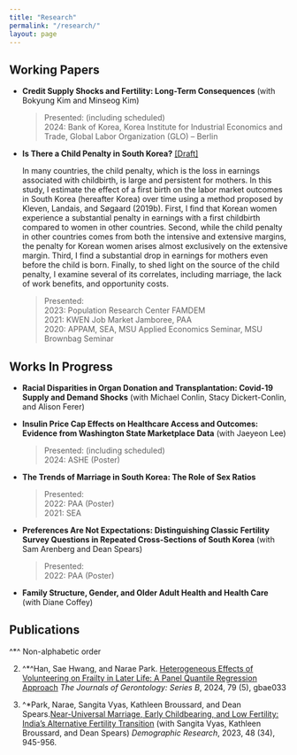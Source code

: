 ```yaml
---
title: "Research"
permalink: "/research/"
layout: page
---
```


## Working Papers
* **Credit Supply Shocks and Fertility: Long-Term Consequences** (with Bokyung Kim and Minseog Kim)
  
  >Presented: (including scheduled) <br/>
  >2024: Bank of Korea, Korea Institute for Industrial Economics and Trade, Global Labor Organization (GLO) – Berlin
  
* **Is There a Child Penalty in South Korea?** [[Draft]](/assets/papers/naraepark_childpenalty.pdf)
  
  In many countries, the child penalty, which is the loss in earnings associated with childbirth, is large and persistent for mothers. In this study, I estimate the effect of a first birth on the labor market outcomes in South Korea (hereafter Korea) over time using a method proposed by Kleven, Landais, and Søgaard (2019b). First, I find that Korean women experience a substantial penalty in earnings with a first childbirth compared to women in other countries. Second, while the child penalty in other countries comes from both the intensive and extensive margins, the penalty for Korean women arises almost exclusively on the extensive margin. Third, I find a substantial drop in earnings for mothers even before the child is born. Finally, to shed light on the source of the child penalty, I examine several of its correlates, including marriage, the lack of work benefits, and opportunity costs.

  >Presented: <br/>
  >2023: Population Research Center FAMDEM <br/>
  >2021: KWEN Job Market Jamboree, PAA <br/>
  >2020: APPAM, SEA, MSU Applied Economics Seminar, MSU Brownbag Seminar

## Works In Progress

* **Racial Disparities in Organ Donation and Transplantation: Covid-19 Supply and Demand Shocks** (with Michael Conlin, Stacy Dickert-Conlin, and Alison Ferer)

* **Insulin Price Cap Effects on Healthcare Access and Outcomes: Evidence from Washington State Marketplace Data** (with Jaeyeon Lee)

  >Presented: (including scheduled) <br/>
  >2024: ASHE (Poster) 
  
* **The Trends of Marriage in South Korea: The Role of Sex Ratios**
  
  >Presented: <br/>
  >2022: PAA (Poster) <br/>
  >2021: SEA
  
* **Preferences Are Not Expectations: Distinguishing Classic Fertility Survey Questions in Repeated Cross-Sections of South Korea** (with Sam Arenberg and Dean Spears)
  
  >Presented: <br/>
  >2022: PAA (Poster)

* **Family Structure, Gender, and Older Adult Health and Health Care** (with Diane Coffey)

## Publications
^*^ Non-alphabetic order

2. ^*^Han, Sae Hwang, and Narae Park. [Heterogeneous Effects of Volunteering on Frailty in Later Life: A Panel Quantile Regression Approach](https://academic.oup.com/psychsocgerontology/article-abstract/79/5/gbae033/7624909) *The Journals of Gerontology: Series B*, 2024, 79 (5), gbae033
   
1. ^*Park, Narae, Sangita Vyas, Kathleen Broussard, and Dean Spears.[Near-Universal Marriage, Early Childbearing, and Low Fertility: India’s Alternative Fertility Transition](https://www.demographic-research.org/volumes/vol48/34/default.htm#:~:text=In%20contrast%20to%20countries%20that,the%20birth%20of%20two%20children.) (with Sangita Vyas, Kathleen Broussard, and Dean Spears) *Demographic Research*, 2023, 48 (34), 945-956.



